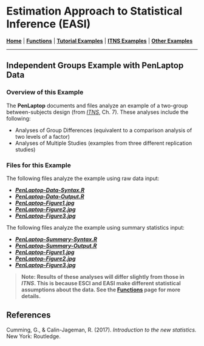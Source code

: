 # Estimation Approach to Statistical Inference (EASI)

[**Home**](https://github.com/cwendorf/EASI/) | 
[**Functions**](https://github.com/cwendorf/EASI/tree/master/A-Functions) | 
[**Tutorial Examples**](https://github.com/cwendorf/EASI/tree/master/B-TutorialExamples) | 
[**ITNS Examples**](https://github.com/cwendorf/EASI/tree/master/C-ITNSExamples) | 
[**Other Examples**](https://github.com/cwendorf/EASI/tree/master/D-OtherExamples)

---

## Independent Groups Example with PenLaptop Data

### Overview of this Example

The **PenLaptop** documents and files analyze an example of a two-group between-subjects design (from _[ITNS](https://thenewstatistics.com/itns/ "Introduction to the New Statistics")_, Ch. 7). These analyses include the following:

- Analyses of Group Differences (equivalent to a comparison analysis of two levels of a factor)
- Analyses of Multiple Studies (examples from three different replication studies)

### Files for this Example

The following files analyze the example using raw data input:

- [**_PenLaptop-Data-Syntax.R_**](./PenLaptop-Data-Syntax.R)
- [**_PenLaptop-Data-Output.R_**](./PenLaptop-Data-Output.R)
- [**_PenLaptop-Figure1.jpg_**](./PenLaptop-Figure1.jpg)
- [**_PenLaptop-Figure2.jpg_**](./PenLaptop-Figure2.jpg)
- [**_PenLaptop-Figure3.jpg_**](./PenLaptop-Figure3.jpg) 

The following files analyze the example using summary statistics input:

- [**_PenLaptop-Summary-Syntax.R_**](./PenLaptop-Summary-Syntax.R)
- [**_PenLaptop-Summary-Output.R_**](./PenLaptop-Summary-Output.R)
- [**_PenLaptop-Figure1.jpg_**](./PenLaptop-Figure1.jpg)
- [**_PenLaptop-Figure2.jpg_**](./PenLaptop-Figure2.jpg)
- [**_PenLaptop-Figure3.jpg_**](./PenLaptop-Figure3.jpg) 

> **Note: Results of these analyses will differ slightly from those in _ITNS_. This is because ESCI and EASI make different statistical assumptions about the data. See the [**Functions**](https://github.com/cwendorf/EASI/tree/master/A-Functions) page for more details.**

## References

Cumming, G., & Calin-Jageman, R. (2017). _Introduction to the new statistics._ New York: Routledge.
